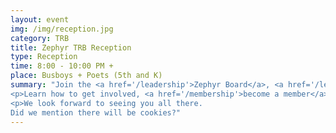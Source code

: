 ```yaml
---
layout: event
img: /img/reception.jpg
category: TRB
title: Zephyr TRB Reception
type: Reception
time: 8:00 - 10:00 PM +
place: Busboys + Poets (5th and K)
summary: "Join the <a href='/leadership'>Zephyr Board</a>, <a href='/leadership'>Instigators</a>, and the travel analysis community for a festive evening celebrating our 2018 Agenda.
<p>Learn how to get involved, <a href='/membership'>become a member</a>, and voice your opinion and needs.
<p>We look forward to seeing you all there.
Did we mention there will be cookies?"
---
```

